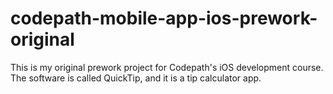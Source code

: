 # codepath-mobile-app-ios-prework-original
This is my original prework project for Codepath's iOS development course. The software is called QuickTip, and it is a tip calculator app.
